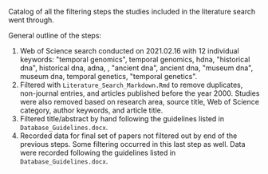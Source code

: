 Catalog of all the filtering steps the studies included in the literature search went through.

General outline of the steps:
1. Web of Science search conducted on 2021.02.16 with 12 individual keywords: "temporal genomics", temporal genomics, hdna, "historical dna", historical dna, adna, , "ancient dna", ancient dna, "museum dna", museum dna, temporal genetics, "temporal genetics".
2. Filtered with `Literature_Search_Markdown.Rmd` to remove duplicates, non-journal entries, and articles published before the year 2000. Studies were also removed based on research area, source title, Web of Science category, author keywords, and article title.
3. Filtered title/abstract by hand following the guidelines listed in `Database_Guidelines.docx`.
4. Recorded data for final set of papers not filtered out by end of the previous steps. Some filtering occurred in this last step as well. Data were recorded following the guidelines listed in `Database_Guidelines.docx`.
